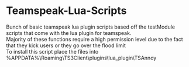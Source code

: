 # Teamspeak-Lua-Scripts
Bunch of basic teamspeak lua plugin scripts based off the testModule scripts that come with the lua plugin for teamspeak.  
Majority of these functions require a high permission level due to the fact that they kick users or they go over the flood limit  
To install this script place the files into %APPDATA%\Roaming\TS3Client\plugins\lua_plugin\TSAnnoy
